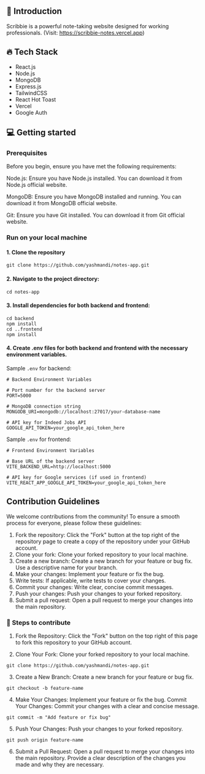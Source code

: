 ## 🚀 Introduction
Scribbie is a powerful note-taking website designed for working professionals. (Visit: https://scribbie-notes.vercel.app)

## 🔥 Tech Stack
- React.js
- Node.js
- MongoDB
- Express.js
- TailwindCSS
- React Hot Toast
- Vercel
- Google Auth

## 💻 Getting started

### Prerequisites
Before you begin, ensure you have met the following requirements:

Node.js: Ensure you have Node.js installed. You can download it from Node.js official website.

MongoDB: Ensure you have MongoDB installed and running. You can download it from MongoDB official website.

Git: Ensure you have Git installed. You can download it from Git official website.

### Run on your local machine

#### 1. Clone the repository

```
git clone https://github.com/yashmandi/notes-app.git
```

#### 2. Navigate to the project directory:
```
cd notes-app
```

#### 3. Install dependencies for both backend and frontend:
```
cd backend
npm install
cd ..frontend
npm install
```
#### 4. Create .env files for both backend and frontend with the necessary environment variables.

Sample ```.env``` for backend:
```
# Backend Environment Variables

# Port number for the backend server
PORT=5000

# MongoDB connection string
MONGODB_URI=mongodb://localhost:27017/your-database-name

# API key for Indeed Jobs API
GOOGLE_API_TOKEN=your_google_api_token_here
```

Sample ```.env``` for frontend:
```
# Frontend Environment Variables

# Base URL of the backend server
VITE_BACKEND_URL=http://localhost:5000

# API key for Google services (if used in frontend)
VITE_REACT_APP_GOOGLE_API_TOKEN=your_google_api_token_here
```

## Contribution Guidelines
We welcome contributions from the community! To ensure a smooth process for everyone, please follow these guidelines:

1. Fork the repository: Click the "Fork" button at the top right of the repository page to create a copy of the repository under your GitHub account.
2. Clone your fork: Clone your forked repository to your local machine.
3. Create a new branch: Create a new branch for your feature or bug fix. Use a descriptive name for your branch.
4. Make your changes: Implement your feature or fix the bug.
5. Write tests: If applicable, write tests to cover your changes.
6. Commit your changes: Write clear, concise commit messages.
7. Push your changes: Push your changes to your forked repository.
8. Submit a pull request: Open a pull request to merge your changes into the main repository.

### 🍰 Steps to contribute 
1. Fork the Repository: Click the "Fork" button on the top right of this page to fork this repository to your GitHub account.

2. Clone Your Fork: Clone your forked repository to your local machine.
```
git clone https://github.com/yashmandi/notes-app.git
```

3. Create a New Branch: Create a new branch for your feature or bug fix.
```
git checkout -b feature-name
```

4. Make Your Changes: Implement your feature or fix the bug.
Commit Your Changes: Commit your changes with a clear and concise message.
```
git commit -m "Add feature or fix bug"
```

5. Push Your Changes: Push your changes to your forked repository.
```
git push origin feature-name
```

6. Submit a Pull Request: Open a pull request to merge your changes into the main repository. Provide a clear description of the changes you made and why they are necessary.